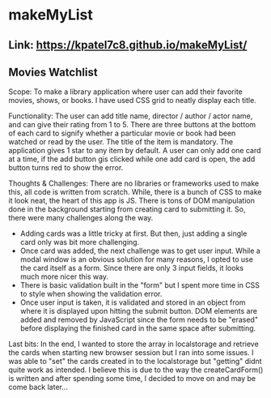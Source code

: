 # makeMyList

## Link: https://kpatel7c8.github.io/makeMyList/

## Movies Watchlist



Scope: 
To make a library application where user can add their favorite movies, shows, or books. I have used CSS grid to neatly display each title.

Functionality:
The user can add title name, director / author / actor name, and can give their rating from 1 to 5. There are three buttons at the bottom of each card to signify whether a particular movie or book had been watched or read by the user.
The title of the item is mandatory. The application gives 1 star to any item by default.
A user can only add one card at a time, if the add button gis clicked while one add card is open, the add button turns red to show the error.

Thoughts & Challenges:
There are no libraries or frameworks used to make this, all code is written from scratch.
While, there is a bunch of CSS to make it look neat, the heart of this app is JS. There is tons of DOM manipulation done in the background starting from creating card to submitting it. So, there were many challenges along the way.
- Adding cards was a little tricky at first. But then, just adding a single card only was bit more challenging.
- Once card was added, the next challenge was to get user input. While a modal window is an obvious solution for many reasons, I opted to use the card itself as a form. Since there are only 3 input fields, it looks much more nicer this way.
- There is basic validation built in the "form" but I spent more time in CSS to style when showing the validation error.
- Once user input is taken, it is validated and stored in an object from where it is displayed upon hitting the submit button. DOM elements are added and removed by JavaScript since the form needs to be "erased" before displaying the finished card in the same space after submitting.

Last bits:
In the end, I wanted to store the array in localstorage and retrieve the cards when starting new browser session but I ran into some issues. I was able to "set" the cards created in to the localstorage but "getting" didnt quite work as intended. I believe this is due to the way the createCardForm() is written and after spending some time, I decided to move on and may be come back later...

